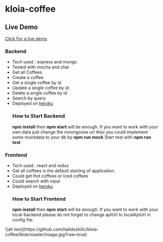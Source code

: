 # kloia-coffee

## Live Demo
<a href="https://kloia-coffee-client.herokuapp.com/" target="_blank">Click For a live demo</a>


### Backend
<ul>
<li>Tech used : express and mongo</li>
<li>Tested with mocha and chai</li>
<li>Get all Coffees </li>
<li>Create a coffee </li>
<li>Get a single coffee by id </li>
<li>Update a single coffee by id </li>
<li>Delete a single coffee by id </li>
<li>Search by query</li>
<li>Deployed on <a href="https://kloia-coffee-server.herokuapp.com/" target="_blank">heroku</a></li>


### How to Start Backend
**npm install** then **npm start** will be enough.
if you want to work with your own data just change the moongoose url 
Also you could implement some mockdata to your db by **npm run mock**
Start test with **npm run test**
</ul>

### Frontend
<ul>
<li>Tech used : react and redux </li>
<li>Get all coffees is the default starting of application.</li>
<li>Could get Hot coffees or Iced coffees </li>
<li>Could search with input</li>
<li>Deployed on 
 <a href="https://kloia-coffee-client.herokuapp.com/" target="_blank">heroku</a>
</li>


### How to Start Frontend
**npm install** then **npm start** will be enough.
If you want to work with your local-backend please do not forget to change apiUrl to localApiUrl in config file.

</ul>
![alt text](https://github.com/halidozkilic/kloia-coffee/blob/master/image.jpg?raw=true)



